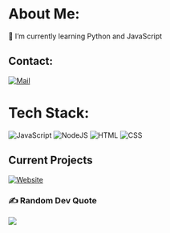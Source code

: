 

# About Me:
🌱 I’m currently learning Python and JavaScript


## Contact:
[![Mail](https://img.shields.io/badge/Mail-Contact_Me-red?style=flat-square&logo=gmail&logoColor=7726d3&labelColor=000000&color=6288f1)](mailto:contact@mukoshi.com)

# Tech Stack:
![JavaScript](https://img.shields.io/badge/javascript-%23323330.svg?style=for-the-badge&logo=javascript&logoColor=%23F7DF1E) ![NodeJS](https://img.shields.io/badge/Node.js-43853D?style=for-the-badge&logo=node.js&logoColor=white) ![HTML](https://img.shields.io/badge/html5-%23E34F26.svg?style=for-the-badge&logo=html5&logoColor=white) ![CSS](https://img.shields.io/badge/css3-%231572B6.svg?style=for-the-badge&logo=css3&logoColor=white)

## Current Projects
[![Website](https://img.shields.io/badge/website-000000?style=for-the-badge&logo=About.me&logoColor=white)](https://mukoshi.com)<br><!-- [![sioshi](https://img.shields.io/badge/Discord-7289DA?style=for-the-badge&logo=discord&logoColor=white)](https://sioshi.mukoshi.com)-->

### ✍️ Random Dev Quote
![](https://quotes-github-readme.vercel.app/api?type=horizontal&theme=radical)

</div> 
